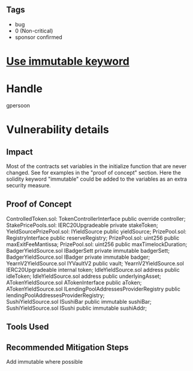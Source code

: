 ## Tags

- bug
- 0 (Non-critical)
- sponsor confirmed

# [Use immutable keyword](https://github.com/code-423n4/2021-06-pooltogether-findings/issues/7) 

# Handle

gpersoon


# Vulnerability details

## Impact
Most of the contracts set variables in the initialize function that are never changed. See for examples in the "proof of concept" section.
Here the solidity keyword "immutable" could be added to the variables as an extra security measure.

## Proof of Concept
ControlledToken.sol:         TokenControllerInterface public override controller;
StakePricePools.sol:           IERC20Upgradeable private stakeToken;
YieldSourcePrizePool.sol:   IYieldSource public yieldSource;
PrizePool.sol:                     RegistryInterface public reserveRegistry;
PrizePool.sol:                     uint256 public maxExitFeeMantissa;
PrizePool.sol:                     uint256 public maxTimelockDuration;
BadgerYieldSource.sol       IBadgerSett private immutable badgerSett;
BadgerYieldSource.sol       IBadger private immutable badger;
YearnV2YieldSource.sol      IYVaultV2 public vault;
YearnV2YieldSource.sol      IERC20Upgradeable internal token; 
IdleYieldSource.sol            address public idleToken;
IdleYieldSource.sol            address public underlyingAsset;
ATokenYieldSource.sol       ATokenInterface public aToken;
ATokenYieldSource.sol       ILendingPoolAddressesProviderRegistry public lendingPoolAddressesProviderRegistry;    
SushiYieldSource.sol          ISushiBar public immutable sushiBar;
SushiYieldSource.sol          ISushi public immutable sushiAddr;   

## Tools Used

## Recommended Mitigation Steps
Add immutable where possible

